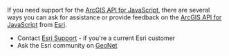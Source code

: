 If you need support for the [ArcGIS API for JavaScript](https://developers.arcgis.com/javascript/),  there are several 
ways you can ask for assistance or provide feedback on the [ArcGIS API for JavaScript](http://js.arcgis.com) from 
[Esri](https://www.esri.com/).

* Contact [Esri Support](https://support.esri.com/contact-tech-support) - if you're a current Esri customer
* Ask the Esri community on [GeoNet](https://geonet.esri.com/community/developers/web-developers/arcgis-api-for-javascript)
